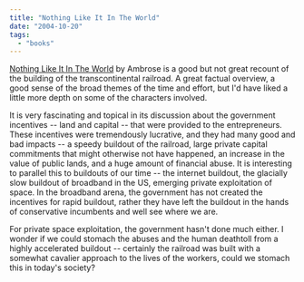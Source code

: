 ```yaml
---
title: "Nothing Like It In The World"
date: "2004-10-20"
tags: 
  - "books"
---
```


[Nothing Like It In The World](http://www.amazon.com/exec/obidos/tg/detail/-/0743203178/qid=1098286263/sr=8-1/ref=pd_csp_1/002-5736324-3938402?v=glance&s=books&n=507846) by Ambrose is a good but not great recount of the building of the transcontinental railroad. A great factual overview, a good sense of the broad themes of the time and effort, but I'd have liked a little more depth on some of the characters involved.

It is very fascinating and topical in its discussion about the government incentives -- land and capital -- that were provided to the entrepreneurs. These incentives were tremendously lucrative, and they had many good and bad impacts -- a speedy buildout of the railroad, large private capital commitments that might otherwise not have happened, an increase in the value of public lands, and a huge amount of financial abuse. It is interesting to parallel this to buildouts of our time -- the internet buildout, the glacially slow buildout of broadband in the US, emerging private exploitation of space. In the broadband arena, the government has not created the incentives for rapid buildout, rather they have left the buildout in the hands of conservative incumbents and well see where we are.

For private space exploitation, the government hasn't done much either. I wonder if we could stomach the abuses and the human deathtoll from a highly accelerated buildout -- certainly the railroad was built with a somewhat cavalier approach to the lives of the workers, could we stomach this in today's society?
